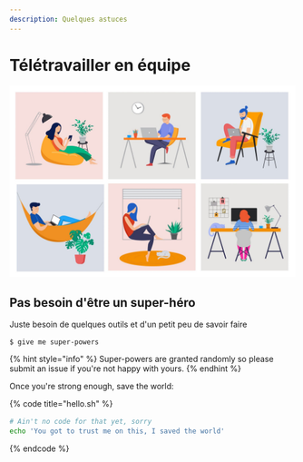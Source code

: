 ```yaml
---
description: Quelques astuces
---
```


# Télétravailler en équipe

![](.gitbook/assets/istock-1144176152.jpg)

## Pas besoin d'être un super-héro

Juste besoin de quelques outils et d'un petit peu de savoir faire

```
$ give me super-powers
```

{% hint style="info" %}
 Super-powers are granted randomly so please submit an issue if you're not happy with yours.
{% endhint %}

Once you're strong enough, save the world:

{% code title="hello.sh" %}
```bash
# Ain't no code for that yet, sorry
echo 'You got to trust me on this, I saved the world'
```
{% endcode %}



